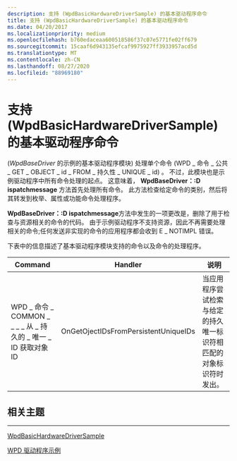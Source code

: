 ```yaml
---
description: 支持 (WpdBasicHardwareDriverSample) 的基本驱动程序命令
title: 支持 (WpdBasicHardwareDriverSample) 的基本驱动程序命令
ms.date: 04/20/2017
ms.localizationpriority: medium
ms.openlocfilehash: b760edaceaa600518586f37c07e5771fe02ff679
ms.sourcegitcommit: 15caaf6d943135efcaf9975927ff3933957acd5d
ms.translationtype: MT
ms.contentlocale: zh-CN
ms.lasthandoff: 08/27/2020
ms.locfileid: "88969180"
---
```

# <a name="support-for-base-driver-commands-wpdbasichardwaredriversample"></a>支持 (WpdBasicHardwareDriverSample) 的基本驱动程序命令


 (*WpdBaseDriver* 的示例的基本驱动程序模块) 处理单个命令 (WPD \_ 命令 \_ 公共 \_ GET \_ OBJECT \_ id \_ FROM \_ 持久性 \_ UNIQUE \_ id) 。 不过，此模块也是示例驱动程序中所有命令处理的起点。 这意味着， **WpdBaseDriver：:D ispatchmessage** 方法首先处理所有命令。 此方法检查给定命令的类别，然后将其转发到枚举、属性或功能命令处理程序。

**WpdBaseDriver：:D ispatchmessage**方法中发生的一项更改是，删除了用于检查与资源相关的命令的代码。 由于示例驱动程序不支持资源，因此不再需要处理相关的命令;任何发送非实现的命令的应用程序都会收到 E \_ NOTIMPL 错误。

下表中的信息描述了基本驱动程序模块支持的命令以及命令的处理程序。

| Command                                                               | Handler                              | 说明                                                                                                              |
|-----------------------------------------------------------------------|--------------------------------------|--------------------------------------------------------------------------------------------------------------------------|
| WPD \_ 命令 \_ COMMON \_ \_ \_ \_ 从 \_ 持久的 \_ 唯一 \_ ID 获取对象 ID | OnGetOjectIDsFromPersistentUniqueIDs | 当应用程序尝试检索与给定的持久唯一标识符相匹配的对象标识符时发出。 |

 

## <a name="span-idrelated_topicsspanrelated-topics"></a><span id="related_topics"></span>相关主题


****
[WpdBasicHardwareDriverSample](the-wpdbasichardwaredriver-sample.md)

[WPD 驱动程序示例](the-wpd-driver-samples.md)

 

 






